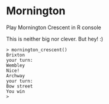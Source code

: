 # Mornington
Play Mornington Crescent in R console

This is neither big nor clever. But hey! :)

```
> mornington_crescent()
Brixton
your turn:
Wembley
Nice!
Archway
your turn:
Bow street
You win
> 
```
